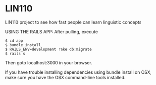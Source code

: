 LIN110
======

LIN110 project to see how fast people can learn linguistic concepts

USING THE RAILS APP:
After pulling, execute

```
$ cd app
$ bundle install
$ RAILS_ENV=development rake db:migrate
$ rails s
```

Then goto localhost:3000 in your browser.

If you have trouble installing dependencies using bundle install on OSX, make sure you have the OSX command-line tools installed.
